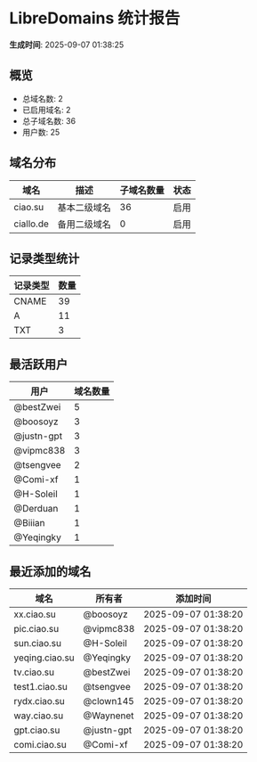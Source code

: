 # LibreDomains 统计报告

**生成时间**: 2025-09-07 01:38:25

## 概览

- 总域名数: 2
- 已启用域名: 2
- 总子域名数: 36
- 用户数: 25

## 域名分布

| 域名 | 描述 | 子域名数量 | 状态 |
|------|------|------------|------|
| ciao.su | 基本二级域名 | 36 | 启用 |
| ciallo.de | 备用二级域名 | 0 | 启用 |

## 记录类型统计

| 记录类型 | 数量 |
|----------|------|
| CNAME | 39 |
| A | 11 |
| TXT | 3 |

## 最活跃用户

| 用户 | 域名数量 |
|------|----------|
| @bestZwei | 5 |
| @boosoyz | 3 |
| @justn-gpt | 3 |
| @vipmc838 | 3 |
| @tsengvee | 2 |
| @Comi-xf | 1 |
| @H-Soleil | 1 |
| @Derduan | 1 |
| @Biiian | 1 |
| @Yeqingky | 1 |

## 最近添加的域名

| 域名 | 所有者 | 添加时间 |
|------|--------|----------|
| xx.ciao.su | @boosoyz | 2025-09-07 01:38:20 |
| pic.ciao.su | @vipmc838 | 2025-09-07 01:38:20 |
| sun.ciao.su | @H-Soleil | 2025-09-07 01:38:20 |
| yeqing.ciao.su | @Yeqingky | 2025-09-07 01:38:20 |
| tv.ciao.su | @bestZwei | 2025-09-07 01:38:20 |
| test1.ciao.su | @tsengvee | 2025-09-07 01:38:20 |
| rydx.ciao.su | @clown145 | 2025-09-07 01:38:20 |
| way.ciao.su | @Waynenet | 2025-09-07 01:38:20 |
| gpt.ciao.su | @justn-gpt | 2025-09-07 01:38:20 |
| comi.ciao.su | @Comi-xf | 2025-09-07 01:38:20 |

